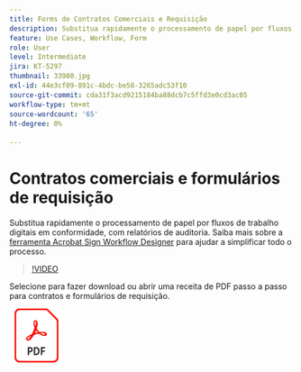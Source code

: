 ```yaml
---
title: Forms de Contratos Comerciais e Requisição
description: Substitua rapidamente o processamento de papel por fluxos de trabalho digitais em conformidade, com relatórios de auditoria
feature: Use Cases, Workflow, Form
role: User
level: Intermediate
jira: KT-5297
thumbnail: 33980.jpg
exl-id: 44e3cf09-891c-4bdc-be58-3265adc53f10
source-git-commit: cda31f3acd9215184ba88dcb7c5ffd3e0cd3ac05
workflow-type: tm+mt
source-wordcount: '65'
ht-degree: 0%

---
```


# Contratos comerciais e formulários de requisição

Substitua rapidamente o processamento de papel por fluxos de trabalho digitais em conformidade, com relatórios de auditoria. Saiba mais sobre a [ferramenta Acrobat Sign Workflow Designer](../admin/building-a-custom-workflow.md) para ajudar a simplificar todo o processo.

>[!VIDEO](https://video.tv.adobe.com/v/33980?quality=12&learn=on&hidetitle=true)

Selecione para fazer download ou abrir uma receita de PDF passo a passo para contratos e formulários de requisição.

[![Baixar Receita PDF](../assets/acrobat_PDF_96.png)](../assets/adobe-sign_set_up_a_workflow_use_case.pdf)
